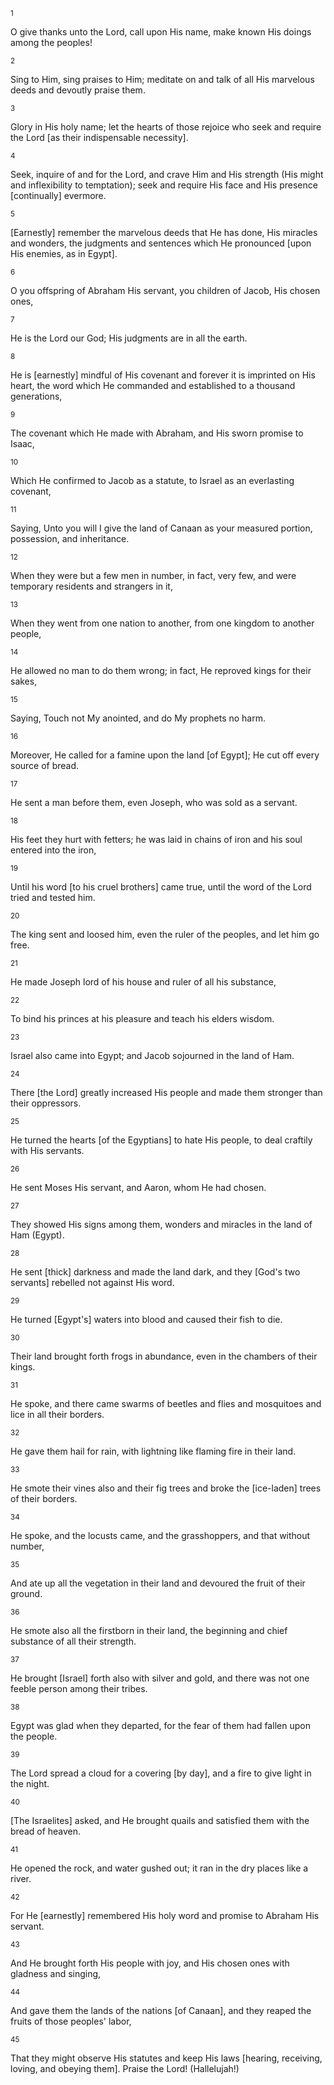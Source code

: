 <sup>1</sup> 

O give thanks unto the Lord, call upon His name, make known His doings among the peoples! 

<sup>2</sup> 

Sing to Him, sing praises to Him; meditate on and talk of all His marvelous deeds and devoutly praise them. 

<sup>3</sup> 

Glory in His holy name; let the hearts of those rejoice who seek and require the Lord [as their indispensable necessity]. 

<sup>4</sup> 

Seek, inquire of and for the Lord, and crave Him and His strength (His might and inflexibility to temptation); seek and require His face and His presence [continually] evermore. 

<sup>5</sup> 

[Earnestly] remember the marvelous deeds that He has done, His miracles and wonders, the judgments and sentences which He pronounced [upon His enemies, as in Egypt]. 

<sup>6</sup> 

O you offspring of Abraham His servant, you children of Jacob, His chosen ones, 

<sup>7</sup> 

He is the Lord our God; His judgments are in all the earth. 

<sup>8</sup> 

He is [earnestly] mindful of His covenant and forever it is imprinted on His heart, the word which He commanded and established to a thousand generations, 

<sup>9</sup> 

The covenant which He made with Abraham, and His sworn promise to Isaac, 

<sup>10</sup> 

Which He confirmed to Jacob as a statute, to Israel as an everlasting covenant, 

<sup>11</sup> 

Saying, Unto you will I give the land of Canaan as your measured portion, possession, and inheritance. 

<sup>12</sup> 

When they were but a few men in number, in fact, very few, and were temporary residents and strangers in it, 

<sup>13</sup> 

When they went from one nation to another, from one kingdom to another people, 

<sup>14</sup> 

He allowed no man to do them wrong; in fact, He reproved kings for their sakes, 

<sup>15</sup> 

Saying, Touch not My anointed, and do My prophets no harm. 

<sup>16</sup> 

Moreover, He called for a famine upon the land [of Egypt]; He cut off every source of bread. 

<sup>17</sup> 

He sent a man before them, even Joseph, who was sold as a servant. 

<sup>18</sup> 

His feet they hurt with fetters; he was laid in chains of iron and his soul entered into the iron, 

<sup>19</sup> 

Until his word [to his cruel brothers] came true, until the word of the Lord tried and tested him. 

<sup>20</sup> 

The king sent and loosed him, even the ruler of the peoples, and let him go free. 

<sup>21</sup> 

He made Joseph lord of his house and ruler of all his substance, 

<sup>22</sup> 

To bind his princes at his pleasure and teach his elders wisdom. 

<sup>23</sup> 

Israel also came into Egypt; and Jacob sojourned in the land of Ham. 

<sup>24</sup> 

There [the Lord] greatly increased His people and made them stronger than their oppressors. 

<sup>25</sup> 

He turned the hearts [of the Egyptians] to hate His people, to deal craftily with His servants. 

<sup>26</sup> 

He sent Moses His servant, and Aaron, whom He had chosen. 

<sup>27</sup> 

They showed His signs among them, wonders and miracles in the land of Ham (Egypt). 

<sup>28</sup> 

He sent [thick] darkness and made the land dark, and they [God's two servants] rebelled not against His word. 

<sup>29</sup> 

He turned [Egypt's] waters into blood and caused their fish to die. 

<sup>30</sup> 

Their land brought forth frogs in abundance, even in the chambers of their kings. 

<sup>31</sup> 

He spoke, and there came swarms of beetles and flies and mosquitoes and lice in all their borders. 

<sup>32</sup> 

He gave them hail for rain, with lightning like flaming fire in their land. 

<sup>33</sup> 

He smote their vines also and their fig trees and broke the [ice-laden] trees of their borders. 

<sup>34</sup> 

He spoke, and the locusts came, and the grasshoppers, and that without number, 

<sup>35</sup> 

And ate up all the vegetation in their land and devoured the fruit of their ground. 

<sup>36</sup> 

He smote also all the firstborn in their land, the beginning and chief substance of all their strength. 

<sup>37</sup> 

He brought [Israel] forth also with silver and gold, and there was not one feeble person among their tribes. 

<sup>38</sup> 

Egypt was glad when they departed, for the fear of them had fallen upon the people. 

<sup>39</sup> 

The Lord spread a cloud for a covering [by day], and a fire to give light in the night. 

<sup>40</sup> 

[The Israelites] asked, and He brought quails and satisfied them with the bread of heaven. 

<sup>41</sup> 

He opened the rock, and water gushed out; it ran in the dry places like a river. 

<sup>42</sup> 

For He [earnestly] remembered His holy word and promise to Abraham His servant. 

<sup>43</sup> 

And He brought forth His people with joy, and His chosen ones with gladness and singing, 

<sup>44</sup> 

And gave them the lands of the nations [of Canaan], and they reaped the fruits of those peoples' labor, 

<sup>45</sup> 

That they might observe His statutes and keep His laws [hearing, receiving, loving, and obeying them]. Praise the Lord! (Hallelujah!)